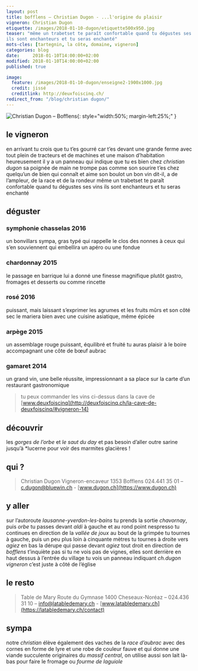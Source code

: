 ```yaml
---
layout: post
title: bofflens — Christian Dugon - ...l'origine du plaisir
vigneron: Christian Dugon
etiquette: /images/2018-01-10-dugon/etiquette500x950.jpg
teaser: "même un trabetset te paraît confortable quand tu dégustes ses vins
ils sont enchanteurs et tu seras enchanté"
mots-cles: [tartegnin, la côte, domaine, vigneron]
categories: blog
date:     2018-01-10T14:00:00+02:00
modified: 2018-01-10T14:00:00+02:00
published: true

image:
  feature: /images/2018-01-10-dugon/enseigne2-1900x1000.jpg
  credit: jissé
  creditlink: http://deuxfoiscinq.ch/
redirect_from: "/blog/christian dugon/"
---
```


![Christian Dugon – Bofflens][i1]{: style="width:50%; margin-left:25%;" }

[i1]: ../../images/2018-01-10-dugon/vingenron1000x1800.jpg

## le vigneron
en arrivant tu crois que tu t’es gourré car t’es devant une grande ferme avec tout plein de tracteurs et de machines et une maison d’habitation
heureusement il y a un panneau qui indique que tu es bien chez *christian dugon*
sa poignée de main ne trompe pas comme son sourire t’es chez quelqu’un de bien qui connaît et aime son boulot
un bon vin dit-il, a de l’ampleur, de la race et de la rondeur
même un trabetset te paraît confortable quand tu dégustes ses vins
ils sont enchanteurs et tu seras enchanté

## déguster
### symphonie chasselas 2016
un bonvillars sympa, gras typé qui rappelle le clos des nonnes à ceux qui s’en souviennent
qui embellira un apéro ou une fondue

### chardonnay 2015
le passage en barrique lui a donné une finesse magnifique
plutôt gastro, fromages et desserts ou comme rincette

### rosé 2016
puissant, mais laissant s’exprimer les agrumes et les fruits mûrs
et son côté sec le mariera bien avec une cuisine asiatique, même épicée

### arpège 2015
un assemblage rouge puissant, équilibré et fruité
tu auras plaisir à le boire accompagnant une côte de bœuf aubrac

### gamaret 2014
un grand vin, une belle réussite, impressionnant
a sa place sur la carte d’un restaurant gastronomique

> tu peux commander les vins ci-dessus dans la cave de [www.deuxfoiscinq](http://deuxfoiscinq.ch/la-cave-de-deuxfoiscinq/#vigneron-14)

## découvrir
les *gorges de l’orbe* et *le saut du day* et pas besoin d’aller outre sarine jusqu’à *lucerne pour voir des marmites glacières !

## qui ?
> Christian Dugon
> Vigneron-encaveur
> 1353 Bofflens
> 024.441 35 01 –[c.dugon@bluewin.ch](mailto:c.dugon@bluewin.ch) - [www.dugon.ch](https://www.dugon.ch)

## y aller
sur l’autoroute *lausanne-yverdon-les-bains* tu prends la sortie *chavornay*, puis *orbe*
tu passes devant *aldi* à gauche et au rond point nespresso tu continues en direction de la *vallée de joux*
au bout de la grimpée tu tournes à gauche, puis un peu plus loin à cinquante mètres tu tournes à droite vers *agiez*
en bas la dérupe qui passe devant *agiez* tout droit en direction de *bofflens*
t’inquiète pas si tu ne vois pas de vignes, elles sont derrière en haut dessus
à l’entrée du village tu vois un panneau indiquant *ch.dugon vigneron*
c’est juste à côté de l’église

## le resto
> Table de Mary
> Route du Gymnase
> 1400 Cheseaux-Noréaz – 024.436 31 10 – [info@latabledemary.ch](mailto:info@latabledemary.ch) - [www.latabledemary.ch](https://latabledemary.ch/contact)

## sympa
notre *christian* élève également des vaches de la *race d’aubrac* avec des cornes en forme de lyre et une robe de couleur fauve et qui donne une viande succulente
originaires du *massif central*, on utilise aussi son lait là-bas pour faire le fromage ou *fourme de laguiole*  
